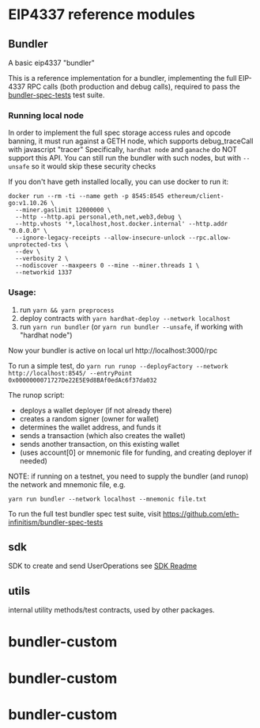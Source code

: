 # EIP4337 reference modules

## Bundler

A basic eip4337 "bundler"

This is a reference implementation for a bundler, implementing the full EIP-4337
RPC calls (both production and debug calls), required to pass the [bundler-spec-tests](https://github.com/eth-infinitism/bundler-spec-tests) test suite.

### Running local node
In order to implement the full spec storage access rules and opcode banning, it must run
against a GETH node, which supports debug_traceCall with javascript "tracer"
Specifically, `hardhat node` and `ganache` do NOT support this API.
You can still run the bundler with such nodes, but with `--unsafe` so it would skip these security checks

If you don't have geth installed locally, you can use docker to run it:
```
docker run --rm -ti --name geth -p 8545:8545 ethereum/client-go:v1.10.26 \
  --miner.gaslimit 12000000 \
  --http --http.api personal,eth,net,web3,debug \
  --http.vhosts '*,localhost,host.docker.internal' --http.addr "0.0.0.0" \
  --ignore-legacy-receipts --allow-insecure-unlock --rpc.allow-unprotected-txs \
  --dev \
  --verbosity 2 \
  --nodiscover --maxpeers 0 --mine --miner.threads 1 \
  --networkid 1337
```

### Usage: 
1. run `yarn && yarn preprocess`
2. deploy contracts with `yarn hardhat-deploy --network localhost`
3. run `yarn run bundler`
    (or `yarn run bundler --unsafe`, if working with "hardhat node")

Now your bundler is active on local url http://localhost:3000/rpc    

To run a simple test, do `yarn run runop --deployFactory --network http://localhost:8545/ --entryPoint 0x0000000071727De22E5E9d8BAf0edAc6f37da032`

   The runop script:
   - deploys a wallet deployer (if not already there)
   - creates a random signer (owner for wallet)
   - determines the wallet address, and funds it
   - sends a transaction (which also creates the wallet)
   - sends another transaction, on this existing wallet
   - (uses account[0] or mnemonic file for funding, and creating deployer if needed)


NOTE: if running on a testnet, you need to supply the bundler (and runop) the network and mnemonic file, e.g.

`yarn run bundler --network localhost --mnemonic file.txt` 

To run the full test bundler spec test suite, visit https://github.com/eth-infinitism/bundler-spec-tests

## sdk

SDK to create and send UserOperations
see [SDK Readme](./packages/sdk/README.md)

## utils

internal utility methods/test contracts, used by other packages.
# bundler-custom
# bundler-custom
# bundler-custom
